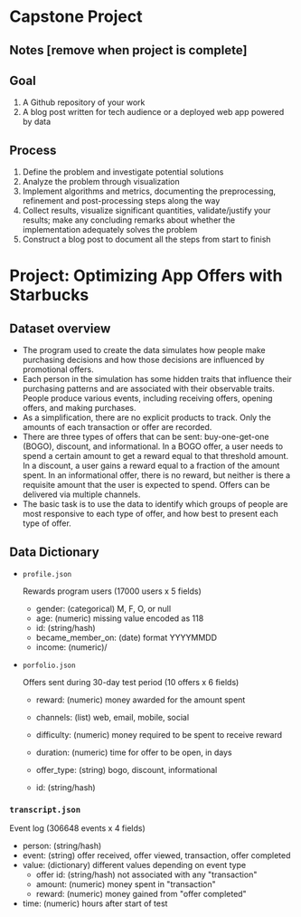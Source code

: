 # Capstone Project 

## Notes  [remove when project is complete]

## Goal

1.  A Github repository of your work
2.  A blog post written for tech audience  or a deployed web app powered by data

## Process 

1.  Define the problem and investigate potential solutions
2.  Analyze the problem through visualization
3.  Implement algorithms and metrics, documenting the preprocessing, refinement and post-processing steps along the way 
4.  Collect results, visualize significant quantities, validate/justify your results; make any concluding remarks about whether the implementation adequately solves the problem
5.  Construct a blog post to document all the steps from start to finish

# Project: Optimizing App Offers with Starbucks 

## Dataset overview

-   The program used to create the data simulates how people make purchasing decisions and how those decisions are influenced by promotional offers.
-   Each person in the simulation has some hidden traits that influence their purchasing patterns and are associated with their observable traits. People produce various events, including receiving offers, opening offers, and making purchases.
-   As a simplification, there are no explicit products to track. Only the amounts of each transaction or offer are recorded.
-   There are three types of offers that can be sent: buy-one-get-one (BOGO), discount, and informational. In a BOGO offer, a user needs to spend a certain amount to get a reward equal to that threshold amount. In a discount, a user gains a reward equal to a fraction of the amount spent. In an informational offer, there is no reward, but neither is there a requisite amount that the user is expected to spend. Offers can be delivered via multiple channels.
-   The basic task is to use the data to identify which groups of people are most responsive to each type of offer, and how best to present each type of offer.

## Data Dictionary

*   `profile.json` 

    Rewards program users (17000 users x 5 fields)
    -   gender: (categorical) M, F, O, or null
    -   age: (numeric) missing value encoded as 118
    -   id: (string/hash)
    -   became_member_on: (date) format YYYYMMDD
    -   income: (numeric)/

*   `porfolio.json`

    Offers sent during 30-day test period (10 offers x 6 fields)

    -   reward: (numeric) money awarded for the amount spent

    -   channels: (list) web, email, mobile, social

    -   difficulty: (numeric) money required to be spent to receive reward

    -   duration: (numeric) time for offer to be open, in days

    -   offer_type: (string) bogo, discount, informational

    -   id: (string/hash)

### `transcript.json` 

Event log (306648 events x 4 fields)

-   person: (string/hash)
-   event: (string) offer received, offer viewed, transaction, offer completed
-   value: (dictionary) different values depending on event type
    -   offer id: (string/hash) not associated with any "transaction"
    -   amount: (numeric) money spent in "transaction"
    -   reward: (numeric) money gained from "offer completed"
-   time: (numeric) hours after start of test